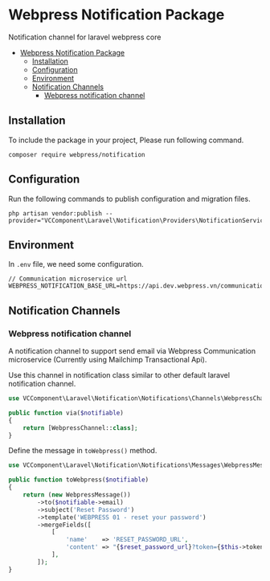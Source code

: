 # Webpress Notification Package

Notification channel for laravel webpress core

- [Webpress Notification Package](#webpress-notification-package)
  - [Installation](#installation)
  - [Configuration](#configuration)
  - [Environment](#environment)
  - [Notification Channels](#notification-channels)
    - [Webpress notification channel](#webpress-notification-channel)

## Installation

To include the package in your project, Please run following command.

```
composer require webpress/notification
```

## Configuration

Run the following commands to publish configuration and migration files.

```
php artisan vendor:publish --provider="VCComponent\Laravel\Notification\Providers\NotificationServiceProvider"
```

## Environment

In `.env` file, we need some configuration.

```
// Communication microservice url
WEBPRESS_NOTIFICATION_BASE_URL=https://api.dev.webpress.vn/communication
```

## Notification Channels

### Webpress notification channel

A notification channel to support send email via Webpress Communication microservice (Currently using Mailchimp Transactional Api).

Use this channel in notification class similar to other default laravel notification channel.

```php
use VCComponent\Laravel\Notification\Notifications\Channels\WebpressChannel;

public function via($notifiable)
{
    return [WebpressChannel::class];
}
```

Define the message in `toWebpress()` method.

```php
use VCComponent\Laravel\Notification\Notifications\Messages\WebpressMessage;

public function toWebpress($notifiable)
{
    return (new WebpressMessage())
        ->to($notifiable->email)
        ->subject('Reset Password')
        ->template('WEBPRESS 01 - reset your password')
        ->mergeFields([
            [
                'name'    => 'RESET_PASSWORD_URL',
                'content' => "{$reset_password_url}?token={$this->token}",
            ],
        ]);
}
```
